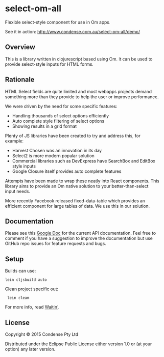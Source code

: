 # select-om-all

Flexible select-style component for use in Om apps.

See it in action: http://www.condense.com.au/select-om-all/demo/

## Overview

This is a library written in clojurescript based using Om.  It can be used to provide
select-style inputs for HTML forms.

## Rationale

HTML Select fields are quite limited and most webapps projects demand something
more than they provide to help the user or improve performance.

We were driven by the need for some specific features:

* Handling thousands of select options efficiently
* Auto complete style filtering of select options
* Showing results in a grid format

Plenty of JS libraries have been created to try and address this, for example:

* Harvest Chosen was an innovation in its day
* Select2 is more modern popular solution
* Commercial libraries such as DevExpress have SearchBox and EditBox style inputs  
* Google Closure itself provides auto complete features

Attempts have been made to wrap these neatly into React components.  This library
aims to provide an Om native solution to your better-than-select input needs.

More recently Facebook released fixed-data-table which provides an efficient 
component for large tables of data.  We use this in our solution.

## Documentation

Please see this [Google Doc](https://docs.google.com/a/condense.com.au/document/d/1LfdY2gxhAQWOBoB3YDIi10grwYYGEqeHOZDwEccdrbg/edit#) for the current API documentation.  Feel free to comment if
you have a suggestion to improve the documentation but use GitHub repo issues for
feature requests and bugs.

## Setup

Builds can use:

    lein cljsbuild auto

Clean project specific out:

     lein clean

For more info, read [Waitin'](http://swannodette.github.io/2014/12/22/waitin/).

## License

Copyright © 2015 Condense Pty Ltd

Distributed under the Eclipse Public License either version 1.0 or (at your option) any later version.
